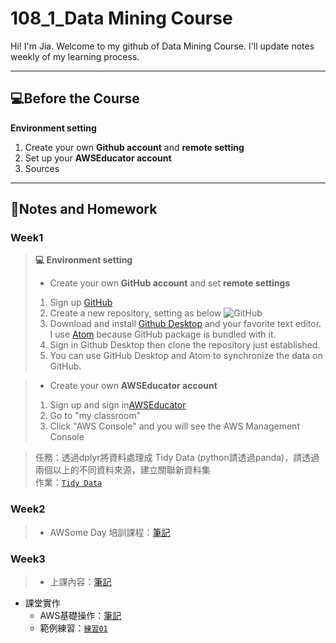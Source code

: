 # **108_1_Data Mining Course**
Hi! I'm Jia. Welcome to my github of Data Mining Course. I'll update notes weekly of my learning process.
___
## 💻**Before the Course**
**Environment setting**
1. Create your own **Github account** and **remote setting**
2. Set up your **AWSEducator account**
3. Sources


---
## 📙**Notes and Homework**

### Week1
>  **💻 Environment setting**
>* Create your own **GitHub account** and set **remote settings**
>  1. Sign up [GitHub](https://github.com/)
>  2. Create a new repository, setting as below
![GitHub](https://i.imgur.com/IUdYzYu.png)
>  3. Download and install [Github Desktop](https://desktop.github.com/) and your favorite text editor. I use [Atom](https://atom.io/) because GitHub package is bundled with it.
>  4. Sign in Github Desktop then clone the repository just established.
>  5. You can use GitHub Desktop and Atom to synchronize the data on GitHub.

>* Create your own  **AWSEducator account**
>  1. Sign up and sign in[AWSEducator](https://aws.amazon.com/tw/education/awseducate/)
>  2. Go to "my classroom"
>  3. Click "AWS Console" and you will see the AWS Management Console

>任務：透過dplyr將資料處理成 Tidy Data (python請透過panda)，請透過兩個以上的不同資料來源，建立關聯新資料集  
作業：[`Tidy Data`](https://github.com/acgangel/Data-Mining/blob/master/week01/Tidy%20Data.ipynb)

### Week2
>   * AWSome Day 培訓課程：[筆記](https://github.com/acgangel/Data-Mining/blob/master/week02/AWSome%20Day%20Note.md)

### Week3
>  * 上課內容：[筆記](https://github.com/acgangel/Data-Mining/blob/master/week03/1018%E8%AA%B2%E5%A0%82%E7%AD%86%E8%A8%98.md)
  * 課堂實作
    * AWS基礎操作：[筆記](https://github.com/acgangel/Data-Mining/blob/master/week03/AWS%E6%93%8D%E4%BD%9C%E7%AD%86%E8%A8%98.md)
    * 範例練習：[`練習01`](https://github.com/acgangel/Data-Mining/blob/master/week03/Example/dangerous_companies.ipynb)
